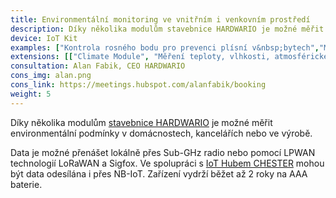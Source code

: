 ```yaml
---
title: Environmentální monitoring ve vnitřním i venkovním prostředí
description: Díky několika modulům stavebnice HARDWARIO je možné měřit environmentální podmínky v domácnostech, kancelářích nebo ve výrobě.
device: IoT Kit
examples: ["Kontrola rosného bodu pro prevenci plísní v&nbsp;bytech","Monitoring vnitřního klimatu výroby a&nbsp;skladů pro audity kvality","Monitoring klimatu v kancelářských prostorech","Monitoring teploty v mrazících a chladících boxech","Environmentální monitoring terária","Monitoring teploty bazénu"]
extensions: [["Climate Module", "Měření teploty, vlhkosti, atmosférického tlaku a intenzity osvětlení"],["CO2 Module", "Měření koncentrace oxidu uhličitého"],["VOC Tag", "Měření koncentrace organických volatilních sloučenin"],["Externí senzory", "Senzory připojené přes Sensor Module (1-Wire rozhraní). Například pro měření PH, teploty nebo vlhkosti"]]
consultation: Alan Fabik, CEO HARDWARIO
cons_img: alan.png
cons_link: https://meetings.hubspot.com/alanfabik/booking
weight: 5
---
```


Díky několika modulům [stavebnice HARDWARIO](/cs/kit/) je možné měřit environmentální podmínky v&nbsp;domácnostech, kancelářích nebo ve výrobě.

Data je možné přenášet lokálně přes Sub-GHz radio nebo pomocí LPWAN technologií LoRaWAN a&nbsp;Sigfox. Ve spolupráci s [IoT Hubem CHESTER](/cs/chester/) mohou být data odesílána i&nbsp;přes NB-IoT. Zařízení vydrží běžet až 2 roky na AAA baterie.
